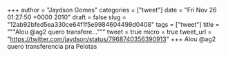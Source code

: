
+++
author = "Jaydson Gomes"
categories = ["tweet"]
date = "Fri Nov 26 01:27:50 +0000 2010"
draft = false
slug = "12ab92bfed5ea330ce64f1f5e9984604499d0408"
tags = ["tweet"]
title = """Alou @ag2 quero transfere..."""
tweet = true
micro = true
tweet_url = "https://twitter.com/jaydson/status/7968740356390913"
+++
Alou @ag2 quero transferencia pra Pelotas
